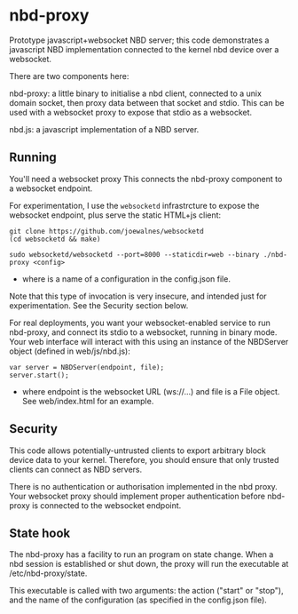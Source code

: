 # nbd-proxy

Prototype javascript+websocket NBD server; this code demonstrates a javascript
NBD implementation connected to the kernel nbd device over a websocket.

There are two components here:

nbd-proxy: a little binary to initialise a nbd client, connected to a unix
domain socket, then proxy data between that socket and stdio. This can be used
with a websocket proxy to expose that stdio as a websocket.

nbd.js: a javascript implementation of a NBD server.

## Running

You'll need a websocket proxy This connects the nbd-proxy component to a
websocket endpoint.

For experimentation, I use the `websocketd` infrastrcture to expose the
websocket endpoint, plus serve the static HTML+js client:

    git clone https://github.com/joewalnes/websocketd
    (cd websocketd && make)

    sudo websocketd/websocketd --port=8000 --staticdir=web --binary ./nbd-proxy <config>

- where <config> is a name of a configuration in the config.json file.

Note that this type of invocation is very insecure, and intended just for
experimentation. See the Security section below.

For real deployments, you want your websocket-enabled service to run nbd-proxy,
and connect its stdio to a websocket, running in binary mode. Your web interface
will interact with this using an instance of the NBDServer object (defined in
web/js/nbd.js):

    var server = NBDServer(endpoint, file);
    server.start();

- where endpoint is the websocket URL (ws://...) and file is a File object. See
  web/index.html for an example.

## Security

This code allows potentially-untrusted clients to export arbitrary block device
data to your kernel. Therefore, you should ensure that only trusted clients can
connect as NBD servers.

There is no authentication or authorisation implemented in the nbd proxy. Your
websocket proxy should implement proper authentication before nbd-proxy is
connected to the websocket endpoint.

## State hook

The nbd-proxy has a facility to run an program on state change. When a nbd
session is established or shut down, the proxy will run the executable at
/etc/nbd-proxy/state.

This executable is called with two arguments: the action ("start" or "stop"),
and the name of the configuration (as specified in the config.json file).
